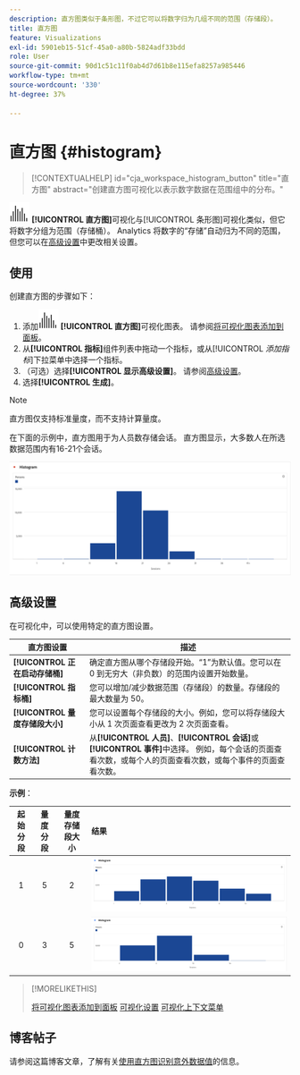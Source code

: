 ```yaml
---
description: 直方图类似于条形图，不过它可以将数字归为几组不同的范围（存储段）。
title: 直方图
feature: Visualizations
exl-id: 5901eb15-51cf-45a0-a80b-5824adf33bdd
role: User
source-git-commit: 90d1c51c11f0ab4d7d61b8e115efa8257a985446
workflow-type: tm+mt
source-wordcount: '330'
ht-degree: 37%

---
```


# 直方图 {#histogram}

<!-- markdownlint-disable MD034 -->

>[!CONTEXTUALHELP]
>id="cja_workspace_histogram_button"
>title="直方图"
>abstract="创建直方图可视化以表示数字数据在范围组中的分布。"

<!-- markdownlint-enable MD034 -->


![直方图](/help/assets/icons/Histogram.svg) **[!UICONTROL 直方图]**&#x200B;可视化与[!UICONTROL 条形图]可视化类似，但它将数字分组为范围（存储桶）。 Analytics 将数字的“存储”自动归为不同的范围，但您可以在[高级设置](#advanced-settings)中更改相关设置。

## 使用

创建直方图的步骤如下：

1. 添加![直方图](/help/assets/icons/Histogram.svg) **[!UICONTROL 直方图]**&#x200B;可视化图表。 请参阅[将可视化图表添加到面板](freeform-analysis-visualizations.md#add-visualizations-to-a-panel)。
1. 从&#x200B;**[!UICONTROL 指标]**&#x200B;组件列表中拖动一个指标，或从&#x200B;[!UICONTROL *添加指标*]&#x200B;下拉菜单中选择一个指标。
1. （可选）选择&#x200B;**[!UICONTROL 显示高级设置]**。 请参阅[高级设置](#advanced-settings)。
1. 选择&#x200B;**[!UICONTROL 生成]**。

>[!NOTE]
>
>直方图仅支持标准量度，而不支持计算量度。

在下面的示例中，直方图用于为人员数存储会话。 直方图显示，大多数人在所选数据范围内有16-21个会话。

![](assets/histogram.png)

## 高级设置

在可视化中，可以使用特定的直方图设置。

| 直方图设置 | 描述 |
|---|---|
| **[!UICONTROL 正在启动存储桶]** | 确定直方图从哪个存储段开始。“1”为默认值。您可以在 0 到无穷大（非负数）的范围内设置开始数量。 |
| **[!UICONTROL 指标桶]** | 您可以增加/减少数据范围（存储段）的数量。存储段的最大数量为 50。 |
| **[!UICONTROL 量度存储段大小]** | 您可以设置每个存储段的大小。例如，您可以将存储段大小从 1 次页面查看更改为 2 次页面查看。 |
| **[!UICONTROL 计数方法]** | 从&#x200B;**[!UICONTROL 人员]**、**[!UICONTROL 会话]**&#x200B;或&#x200B;**[!UICONTROL 事件]**&#x200B;中选择。 例如，每个会话的页面查看次数，或每个人的页面查看次数，或每个事件的页面查看次数。 |

<!--Russ or Meike - Check Hit Type link above. -->

**示例**：

| 起始分段 | 量度分段 | 量度存储段大小 | 结果 |
|:----:|:--:|:--:|:--|
| 1 | 5 | 2 | ![直方图，起始存储桶1，量度存储桶5，量度存储桶大小2](assets/histogram-1-5-2.png) |
| 0 | 3 | 5 | ![直方图，起始存储桶0，量度存储桶3，量度存储桶大小5](assets/histogram-0-3-5.png) |

>[!MORELIKETHIS]
>
>[将可视化图表添加到面板](/help/analysis-workspace/visualizations/freeform-analysis-visualizations.md#add-visualizations-to-a-panel)
>[可视化设置](/help/analysis-workspace/visualizations/freeform-analysis-visualizations.md#settings)
>[可视化上下文菜单](/help/analysis-workspace/visualizations/freeform-analysis-visualizations.md#context-menu)
>


## 博客帖子

请参阅这篇博客文章，了解有关[使用直方图识别意外数据值](https://experienceleaguecommunities.adobe.com/t5/adobe-analytics-blogs/using-histograms-to-identify-unexpected-data-values/ba-p/596168)的信息。
